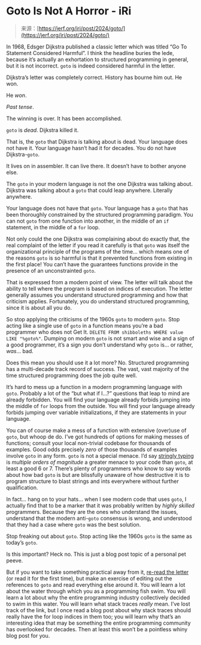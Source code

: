 <!--yml
category: 未分类
date: 2024-05-29 12:34:09
-->

# Goto Is Not A Horror - iRi

> 来源：[https://jerf.org/iri/post/2024/goto/](https://jerf.org/iri/post/2024/goto/)

In 1968, Edsger Dijkstra published a classic letter which was titled “Go To Statement Considered Harmful”. I think the headline buries the lede, because it’s actually an exhortation to structured programming in general, but it is not incorrect. `goto` is indeed considered harmful in the letter.

Dijkstra’s letter was completely correct. History has bourne him out. He won.

He *won*.

*Past tense*.

The winning is over. It has been accomplished.

`goto` is *dead*. Dijkstra killed it.

That is, the `goto` that Dijkstra is talking about is dead. Your language does not have it. Your language hasn’t had it for decades. You do not have Dijkstra-`goto`.

It lives on in assembler. It can live there. It doesn’t have to bother anyone else.

The `goto` in your modern language is not the one Dijkstra was talking about. Dijkstra was talking about a `goto` that could leap anywhere. Literally anywhere.

Your language does not have that `goto`. Your language has a `goto` that has been thoroughly constrained by the structured programming paradigm. You can not `goto` from one function into another, in the middle of an `if` statement, in the middle of a `for` loop.

Not only could the one Dijkstra was complaining about do exactly that, the real complaint of the letter if you read it carefully is that `goto` was itself the organizational principle of the programs of the time… which means one of the reasons `goto` is so harmful is that it prevented functions from existing in the first place! You can’t have the guarantees functions provide in the presence of an unconstrainted `goto`.

That is expressed from a modern point of view. The letter will talk about the ability to tell where the program is based on indices of execution. The letter generally assumes you understand structured programming and how that criticism applies. Fortunately, you do understand structured programming, since it is about all you do.

So stop applying the criticisms of the 1960s `goto` to modern `goto`. Stop acting like a single use of `goto` in a function means you’re a bad programmer who does not Get It. `DELETE FROM shibboleths WHERE value LIKE "%goto%"`. Dumping on modern `goto` is not smart and wise and a sign of a good programmer, it’s a sign you don’t understand why `goto` is… or rather, *was*… bad.

Does this mean you should use it a lot more? No. Structured programming has a multi-decade track record of success. The vast, vast majority of the time structured programming does the job quite well.

It’s hard to mess up a function in a modern programming language with `goto`. Probably a lot of the “but what if I…?” questions that leap to mind are already forbidden. You will find your language already forbids jumping into the middle of `for` loops from the outside. You will find your language already forbids jumping over variable initializations, if they are statements in your language.

You can of course make a mess of a function with extensive (over)use of `goto`, but whoop de do. I’ve got hundreds of options for making messes of functions; consult your local non-trivial codebase for thousands of examples. Good odds precisely *zero* of those thousands of examples involve `goto` in any form. `goto` is not a special menace. I’d say [stringly typing](https://www.hanselman.com/blog/stringly-typed-vs-strongly-typed) is *multiple orders of magnitude* a greater menace to your code than `goto`, at least a good 6 or 7\. There’s plenty of programmers who know to say words about how bad `goto` is but are blissfully unaware of how destructive it is to program structure to blast strings and ints everywhere without further qualification.

In fact… hang on to your hats… when I see modern code that uses `goto`, I actually find that to be a marker that it was probably written by *highly skilled* programmers. Because they are the ones who understand the issues, understand that the modern anti-`goto` consensus is wrong, and understood that they had a case where `goto` was the best solution.

Stop freaking out about `goto`. Stop acting like the 1960s `goto` is the same as today’s `goto`.

Is this important? Heck no. This is just a blog post topic of a personal pet peeve.

But if you want to take something practical away from it, [re-read the letter](https://dl.acm.org/doi/10.1145/362929.362947) (or read it for the first time), but make an exercise of editing out the references to `goto` and read everything else around it. You will learn a lot about the water through which you as a programming fish swim. You will learn a lot about why the entire programming industry collectively decided to swim in this water. You will learn what stack traces *really* mean. I’ve lost track of the link, but I once read a blog post about why stack traces should really have the for loop indices in them too; you will learn why that’s an interesting idea that may be something the entire programming community has overlooked for decades. Then at least this won’t be a pointless whiny blog post for you.